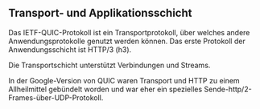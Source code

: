 ## Transport- und Applikationsschicht

Das IETF-QUIC-Protokoll ist ein Transportprotokoll, über welches andere Anwendungsprotokolle genutzt werden können. Das erste Protokoll der Anwendungsschicht ist HTTP/3 (h3).

Die Transportschicht unterstützt Verbindungen und Streams.

In der Google-Version von QUIC waren Transport und HTTP zu einem Allheilmittel gebündelt worden und war eher ein spezielles Sende-http/2-Frames-über-UDP-Protokoll.
